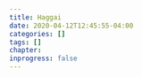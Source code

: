 ```yaml
---
title: Haggai
date: 2020-04-12T12:45:55-04:00
categories: []
tags: []
chapter: 
inprogress: false
---
```


